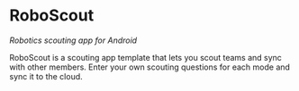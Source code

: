 # RoboScout
*Robotics scouting app for Android*

RoboScout is a scouting app template that lets you scout teams and sync with other members. Enter your own scouting questions for each mode and sync it to the cloud.
